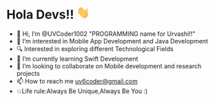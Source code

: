 # Hola Devs!! <img src="https://raw.githubusercontent.com/UVCoder1002/UVCoder1002/main/wave.gif" width="30px" height = "30px">

- 👋 Hi, I’m @UVCoder1002 "PROGRAMMING name for Urvashi!!"
- 👀 I’m interested in Mobile App Development and Java Development
- 🔍 Interested in exploring different Technological Fields
- 🌱 I’m currently learning Swift Development 
- 💞️ I’m looking to collaborate on Mobile development and research projects
- 📫 How to reach me uv6coder@gmail.com
- :collision:Life rule:Always Be Unique,Always Be You :) 

<!---
UVCoder1002/UVCoder1002 is a ✨ special ✨ repository because its `README.md` (this file) appears on your GitHub profile.
You can click the Preview link to take a look at your changes.
--->
